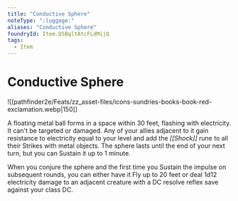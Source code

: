 ```yaml
---
title: "Conductive Sphere"
noteType: ":luggage:"
aliases: "Conductive Sphere"
foundryId: Item.Q5BqltAtcFLdMijQ
tags:
  - Item
---
```


# Conductive Sphere
![[pathfinder2e/Feats/zz_asset-files/icons-sundries-books-book-red-exclamation.webp|150]]

A floating metal ball forms in a space within 30 feet, flashing with electricity. It can't be targeted or damaged. Any of your allies adjacent to it gain resistance to electricity equal to your level and add the _[[Shock]]_ rune to all their Strikes with metal objects. The sphere lasts until the end of your next turn, but you can Sustain it up to 1 minute.

When you conjure the sphere and the first time you Sustain the impulse on subsequent rounds, you can either have it Fly up to 20 feet or deal 1d12 electricity damage to an adjacent creature with a DC resolve reflex save against your class DC.

